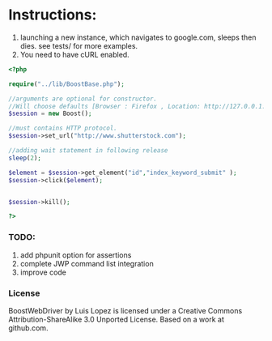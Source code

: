 Instructions:
=========
1. launching a new instance, which navigates to google.com, sleeps then dies.
see tests/ for more examples.
2. You need to have cURL enabled.

```php
<?php

require("../lib/BoostBase.php");

//arguments are optional for constructor. 
//Will choose defaults [Browser : Firefox , Location: http://127.0.0.1:4444/wd/hub]
$session = new Boost(); 

//must contains HTTP protocol. 
$session->set_url("http://www.shutterstock.com"); 

//adding wait statement in following release
sleep(2);

$element = $session->get_element("id","index_keyword_submit" );
$session->click($element);


$session->kill();

?>
```

### TODO:

1. add phpunit option for assertions
2. complete JWP command list integration
3. improve code

### License

BoostWebDriver by Luis Lopez is licensed under a Creative Commons Attribution-ShareAlike 3.0 Unported License. Based on a work at github.com.
